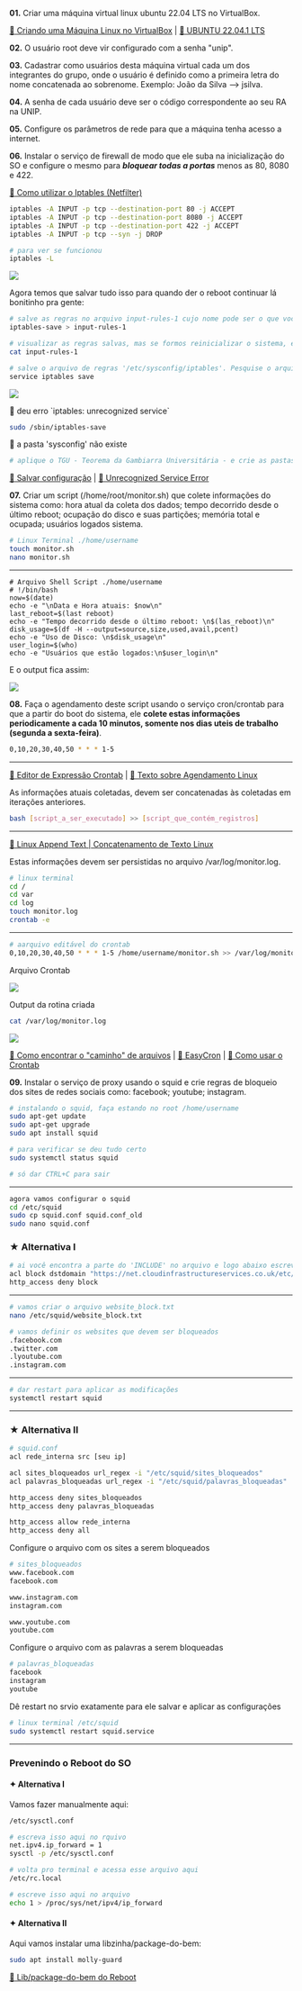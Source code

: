 <p><b>01.</b> Criar uma máquina virtual linux ubuntu 22.04 LTS no VirtualBox.</p>

[🔗 Criando uma Máquina Linux no VirtualBox](https://www.youtube.com/watch?v=7FCYFy0J4NQ) | [🔗 UBUNTU 22.04.1 LTS](https://ubuntu.com/download/desktop)
<p><b>02.</b> O usuário root deve vir configurado com a senha "unip".</p>
<p><b>03.</b> Cadastrar como usuários desta máquina virtual cada um dos integrantes do grupo, onde o usuário é definido como a primeira letra do nome concatenada ao sobrenome. Exemplo: João da Silva --> jsilva.</p>
<p><b>04.</b> A senha de cada usuário deve ser o código correspondente ao seu RA na UNIP.</p>
<p><b>05.</b> Configure os parâmetros de rede para que a máquina tenha acesso a internet.</p>
<p><b>06.</b> Instalar o serviço de firewall de modo que ele suba na inicialização do SO e configure o mesmo para <b><i>bloquear todas a portas</i></b> menos as 80, 8080 e 422.</p>

[🔗 Como utilizar o Iptables (Netfilter)](https://terminalroot.com.br/2014/11/como-utilizar-o-iptables-netfilter.html)

```bash
iptables -A INPUT -p tcp --destination-port 80 -j ACCEPT
iptables -A INPUT -p tcp --destination-port 8080 -j ACCEPT
iptables -A INPUT -p tcp --destination-port 422 -j ACCEPT
iptables -A INPUT -p tcp --syn -j DROP

# para ver se funcionou
iptables -L
```

<img src='iptables.png'/>

<p> Agora temos que salvar tudo isso para quando der o reboot continuar lá bonitinho pra gente: </p>

```bash
# salve as regras no arquivo input-rules-1 cujo nome pode ser o que você quiser
iptables-save > input-rules-1

# visualizar as regras salvas, mas se formos reinicializar o sistema, essas regras serão perdidas e teremos que restaurar do arquivo input-rules-1. Para tornar essas regras permanentes, temos que salvá-las no arquivo '/etc/sysconfig/iptables'. Primeiro verifique se este arquivo contém algumas regras ou não.
cat input-rules-1

# salve o arquivo de regras '/etc/sysconfig/iptables'. Pesquise o arquivo com o comando 'grep' - dessa forma podemos observar que as regras foram salvas neste arquivo
service iptables save
```

<img src='iptables-save.png'/>

<p> 💩 deu erro `iptables: unrecognized service` </p>

```bash
sudo /sbin/iptables-save

```

<p> 💩 a pasta 'sysconfig' não existe </p>

```py
# aplique o TGU - Teorema da Gambiarra Universitária - e crie as pastas necessárias pelo comando mkdir
```

[🔗 Salvar configuração](https://www.youtube.com/watch?v=eKbm7A0Ur7k) | [🔗 Unrecognized Service Error](https://www.altaruru.com/iptables-unrecognized-service/)

<p><b>07.</b> Criar um script (/home/root/monitor.sh) que colete informações do sistema como: hora atual da coleta dos dados; tempo decorrido desde o último reboot; ocupação do disco e suas partições; memória total e ocupada; usuários logados sistema.</p>

```bash
# Linux Terminal ./home/username
touch monitor.sh
nano monitor.sh
```
------------
```shell
# Arquivo Shell Script ./home/username
# !/bin/bash
now=$(date)
echo -e "\nData e Hora atuais: $now\n"
last_reboot=$(last reboot)
echo -e "Tempo decorrido desde o último reboot: \n$(las_reboot)\n"
disk_usage=$(df -H --output=source,size,used,avail,pcent)
echo -e "Uso de Disco: \n$disk_usage\n"
user_login=$(who)
echo -e "Usuários que estão logados:\n$user_login\n"
```

<p> E o output fica assim: </p>

<img src='shelloutput.png'/>

<p><b>08.</b>  Faça o agendamento deste script usando o serviço cron/crontab para que a partir do boot do sistema, ele <b>colete estas informações periodicamente a cada 10 minutos, somente nos dias uteis de trabalho (segunda a sexta-feira)</b>.</p>


```bash
0,10,20,30,40,50 * * * 1-5
```

---
[🔗 Editor de Expressão Crontab](https://crontab.guru/#0,10,20,30,40,50_*_*_*_1-5) | [🔗 Texto sobre Agendamento Linux](https://www.digitalocean.com/community/tutorials/how-to-use-cron-to-automate-tasks-ubuntu-1804-pt)

As informações atuais coletadas, devem ser concatenadas às coletadas em iterações anteriores.

```bash
bash [script_a_ser_executado] >> [script_que_contém_registros]
```

---
[🔗 Linux Append Text | Concatenamento de Texto Linux](https://www.cyberciti.biz/faq/linux-append-text-to-end-of-file/)

Estas informações devem ser persistidas no arquivo /var/log/monitor.log.

```bash
# linux terminal 
cd /
cd var
cd log
touch monitor.log
crontab -e
```
---
```bash
# aarquivo editável do crontab
0,10,20,30,40,50 * * * 1-5 /home/username/monitor.sh >> /var/log/monitor.log
```

<p> Arquivo Crontab </p>

<img src='crontab.png'/>

<p> Output da rotina criada </p>

```bash
cat /var/log/monitor.log
```

<img src='crontaboutput.png'/>

[🔗 Como encontrar o "caminho" de arquivos](https://www.tecmint.com/35-practical-examples-of-linux-find-command/) | [🔗 EasyCron](https://www.easycron.com/user) | [🔗 Como usar o Crontab](https://www.youtube.com/watch?v=Qf5SPjHzvyw)

<p><b>09.</b> Instalar o serviço de proxy usando o squid e crie regras de bloqueio dos sites de redes sociais como: facebook; youtube; instagram.</p>

```bash
# instalando o squid, faça estando no root /home/username
sudo apt-get update
sudo apt-get upgrade
sudo apt install squid

# para verificar se deu tudo certo
sudo systemctl status squid

# só dar CTRL+C para sair
```

---
```bash
agora vamos configurar o squid
cd /etc/squid
sudo cp squid.conf squid.conf_old
sudo nano squid.conf
```

<h3>★ Alternativa I </h3>

```bash
# ai você encontra a parte do 'INCLUDE' no arquivo e logo abaixo escreve
acl block dstdomain "https://net.cloudinfrastructureservices.co.uk/etc/squid/website_block.txt"
http_access deny block
```

---
```bash
# vamos criar o arquivo website_block.txt
nano /etc/squid/website_block.txt

# vamos definir os websites que devem ser bloqueados
.facebook.com
.twitter.com
.lyoutube.com
.instagram.com
```

---
```bash
# dar restart para aplicar as modificações
systemctl restart squid
```

---
<h3>★ Alternativa II </h3>

```bash
# squid.conf
acl rede_interna src [seu ip]

acl sites_bloqueados url_regex -i "/etc/squid/sites_bloqueados"
acl palavras_bloqueadas url_regex -i "/etc/squid/palavras_bloqueadas"

http_access deny sites_bloqueados
http_access deny palavras_bloqueadas

http_access allow rede_interna
http_access deny all
```

<p> Configure o arquivo com os sites a serem bloqueados </p>

```bash
# sites_bloqueados
www.facebook.com
facebook.com

www.instagram.com
instagram.com

www.youtube.com
youtube.com
```

<p> Configure o arquivo com as palavras a serem bloqueadas </p>

```bash
# palavras_bloqueadas
facebook
instagram
youtube
```

<p> Dê restart no srvio exatamente para ele salvar e aplicar as configurações </p>

```bash
# linux terminal /etc/squid
sudo systemctl restart squid.service
```

---
<h3> Prevenindo o Reboot do SO </h3>

<h4>✦ Alternativa I </h4>
<p> Vamos fazer manualmente aqui: </p>

```bash
/etc/sysctl.conf

# escreva isso aqui no rquivo
net.ipv4.ip_forward = 1
sysctl -p /etc/sysctl.conf

# volta pro terminal e acessa esse arquivo aqui
/etc/rc.local

# escreve isso aqui no arquivo
echo 1 > /proc/sys/net/ipv4/ip_forward

```

<h4>✦ Alternativa II </h4>
<p> Aqui vamos instalar uma libzinha/package-do-bem: </p>

```bash
sudo apt install molly-guard
```

[🔗 Lib/package-do-bem do Reboot](https://www.2daygeek.com/how-to-avoid-or-prevent-accidental-shutdown-or-reboot-on-linux/)
